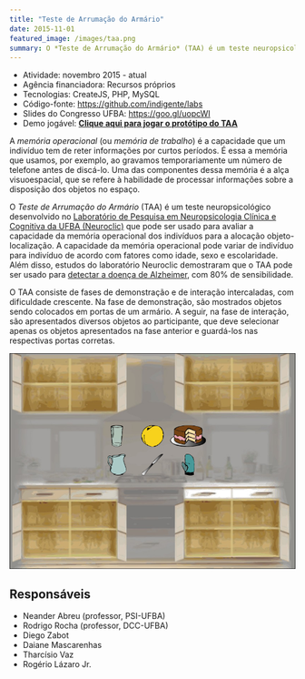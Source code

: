 ```yaml
---
title: "Teste de Arrumação do Armário"
date: 2015-11-01
featured_image: /images/taa.png
summary: O *Teste de Arrumação do Armário* (TAA) é um teste neuropsicológico desenvolvido no [Neuroclic](https://www.facebook.com/neuroclic/) para avaliar a capacidade da memória operacional dos indivíduos para a alocação objeto-localização.
---
```


- Atividade: novembro 2015 - atual
- Agência financiadora: Recursos próprios
- Tecnologias: CreateJS, PHP, MySQL
- Código-fonte: <https://github.com/indigente/labs>
- Slides do Congresso UFBA: <https://goo.gl/uopcWI>
- Demo jogável: **[Clique aqui para jogar o protótipo do TAA](https://indigente.github.io/labs/taa-adulto)**

A *memória operacional* (ou *memória de trabalho*) é a capacidade que um indivíduo tem de reter informações por curtos períodos. É essa a memória que usamos, por exemplo, ao gravamos temporariamente um número de telefone antes de discá-lo. Uma das componentes dessa memória é a alça visuoespacial, que se refere à habilidade de processar informações sobre a disposição dos objetos no espaço.

O *Teste de Arrumação do Armário* (TAA) é um teste neuropsicológico desenvolvido no [Laboratório de Pesquisa em Neuropsicologia Clínica e Cognitiva da UFBA (Neuroclic)](https://www.facebook.com/neuroclic/) que pode ser usado para avaliar a capacidade da memória operacional dos indivíduos para a alocação objeto-localização. A capacidade da memória operacional pode variar de indivíduo para indivíduo de acordo com fatores como idade, sexo e escolaridade. Além disso, estudos do laboratório Neuroclic demostraram que o TAA pode ser usado para [detectar a doença de Alzheimer](http://www.pospsi.ufba.br/andr%E9a_tourinho.pdf), com 80% de sensibilidade.

O TAA consiste de fases de demonstração e de interação intercaladas, com dificuldade crescente. Na fase de demonstração, são mostrados objetos sendo colocados em portas de um armário. A seguir, na fase de interação, são apresentados diversos objetos ao participante, que deve selecionar apenas os objetos apresentados na fase anterior e guardá-los nas respectivas portas corretas.

![Tela do Teste de Arrumação do Armário](/images/taa.png)

## Responsáveis

- Neander Abreu (professor, PSI-UFBA)
- Rodrigo Rocha (professor, DCC-UFBA)
- Diego Zabot
- Daiane Mascarenhas
- Tharcísio Vaz
- Rogério Lázaro Jr.


